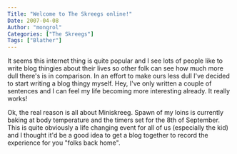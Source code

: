 ```yaml
---
Title: "Welcome to The Skreegs online!"
Date: 2007-04-08
Author: "mongrol"
Categories: ["The Skreegs"]
Tags: ["Blather"]
---
```


It seems this internet thing is quite popular and I see lots of people
like to write blog thingies about their lives so other folk can see how
much more dull there's is in comparison. In an effort to make ours less
dull I've decided to start writing a blog thingy myself. Hey, I've only
written a couple of sentences and I can feel my life becoming more
interesting already. It really works!

Ok, the real reason is all about Miniskreeg. Spawn of my loins is
currently baking at body temperature and the timers set for the 8th of
September. This is quite obviously a life changing event for all of us
(especially the kid) and I thought it'd be a good idea to get a blog
together to record the experience for you "folks back home".

